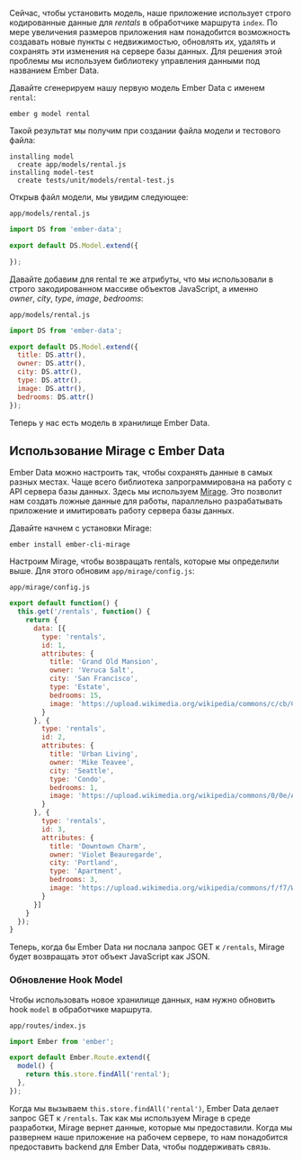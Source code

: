 Сейчас, чтобы установить модель, наше приложение использует строго кодированные данные для *rentals* в обработчике маршрута `index`. По мере увеличения размеров приложения нам понадобится возможность создавать новые пункты с недвижимостью, обновлять их, удалять и сохранять эти изменения на сервере базы данных. Для решения этой проблемы мы используем библиотеку управления данными под названием Ember Data.

Давайте сгенерируем нашу первую модель Ember Data с именем `rental`:

```shell
ember g model rental
```

Такой результат мы получим при создании файла модели и тестового файла:

```shell
installing model
  create app/models/rental.js
installing model-test
  create tests/unit/models/rental-test.js
```

Открыв файл модели, мы увидим следующее:

`app/models/rental.js`
```js
import DS from 'ember-data';

export default DS.Model.extend({

});
```

Давайте добавим для rental те же атрибуты, что мы использовали в строго закодированном массиве объектов JavaScript, а именно *owner*, *city*, *type*, *image*, *bedrooms*:

`app/models/rental.js`
```js
import DS from 'ember-data';

export default DS.Model.extend({
  title: DS.attr(),
  owner: DS.attr(),
  city: DS.attr(),
  type: DS.attr(),
  image: DS.attr(),
  bedrooms: DS.attr()
});
```

Теперь у нас есть модель в хранилище Ember Data.

## Использование Mirage с Ember Data

Ember Data можно настроить так, чтобы сохранять данные в самых разных местах. Чаще всего библиотека запрограммирована на работу с API сервера базы данных. Здесь мы используем [Mirage](http://www.ember-cli-mirage.com/). Это позволит нам создать ложные данные для работы, параллельно разрабатывать приложение и имитировать работу сервера базы данных.

Давайте начнем с установки Mirage:

```shell
ember install ember-cli-mirage
```

Настроим Mirage, чтобы возвращать rentals, которые мы определили выше. Для этого обновим `app/mirage/config.js`:

`app/mirage/config.js`
```js
export default function() {
  this.get('/rentals', function() {
    return {
      data: [{
        type: 'rentals',
        id: 1,
        attributes: {
          title: 'Grand Old Mansion',
          owner: 'Veruca Salt',
          city: 'San Francisco',
          type: 'Estate',
          bedrooms: 15,
          image: 'https://upload.wikimedia.org/wikipedia/commons/c/cb/Crane_estate_(5).jpg'
        }
      }, {
        type: 'rentals',
        id: 2,
        attributes: {
          title: 'Urban Living',
          owner: 'Mike Teavee',
          city: 'Seattle',
          type: 'Condo',
          bedrooms: 1,
          image: 'https://upload.wikimedia.org/wikipedia/commons/0/0e/Alfonso_13_Highrise_Tegucigalpa.jpg'
        }
      }, {
        type: 'rentals',
        id: 3,
        attributes: {
          title: 'Downtown Charm',
          owner: 'Violet Beauregarde',
          city: 'Portland',
          type: 'Apartment',
          bedrooms: 3,
          image: 'https://upload.wikimedia.org/wikipedia/commons/f/f7/Wheeldon_Apartment_Building_-_Portland_Oregon.jpg'
        }
      }]
    }
  });
}
```

Теперь, когда бы Ember Data ни послала запрос GET к `/rentals`, Mirage будет возвращать этот объект JavaScript как JSON.

### Обновление Hook Model

Чтобы использовать новое хранилище данных, нам нужно обновить hook `model` в обработчике маршрута.

`app/routes/index.js`
```js
import Ember from 'ember';

export default Ember.Route.extend({
  model() {
    return this.store.findAll('rental');
  },
});
```

Когда мы вызываем `this.store.findAll('rental')`, Ember Data делает запрос GET к `/rentals`. Так как мы используем Mirage в среде разработки, Mirage вернет данные, которые мы предоставили. Когда мы развернем наше приложение на рабочем сервере, то нам понадобится предоставить backend для Ember Data, чтобы поддерживать связь.
